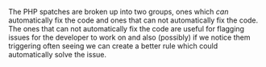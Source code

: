 The PHP spatches are broken up into two groups, ones which _can_ automatically fix the code and ones that can not automatically fix the code. The ones that can not automatically fix the code are useful for flagging issues for the developer to work on and also (possibly) if we notice them triggering often seeing we can create a better rule which could automatically solve the issue.